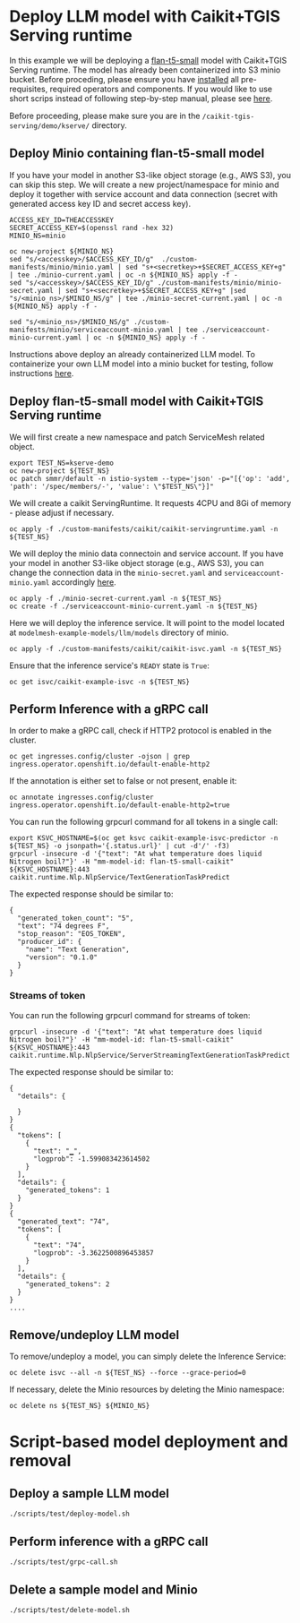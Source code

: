 # Deploy LLM model with Caikit+TGIS Serving runtime
In this example we will be deploying a [flan-t5-small](https://huggingface.co/google/flan-t5-small) model with Caikit+TGIS Serving runtime. The model has already been containerized into S3 minio bucket.
Before proceding, please ensure you have [installed](/docs/README.md) all pre-requisites, required operators and components.
If you would like to use short scrips instead of following step-by-step manual, please see [here](#script-based-deployment-and-removal).

Before proceeding, please make sure you are in the `/caikit-tgis-serving/demo/kserve/` directory.

## Deploy Minio containing flan-t5-small model

If you have your model in another S3-like object storage (e.g., AWS S3), you can skip this step.
We will create a new project/namespace for minio and deploy it together with service account and data connection (secret with generated access key ID and secret access key). 
~~~
ACCESS_KEY_ID=THEACCESSKEY
SECRET_ACCESS_KEY=$(openssl rand -hex 32)
MINIO_NS=minio

oc new-project ${MINIO_NS}
sed "s/<accesskey>/$ACCESS_KEY_ID/g"  ./custom-manifests/minio/minio.yaml | sed "s+<secretkey>+$SECRET_ACCESS_KEY+g" | tee ./minio-current.yaml | oc -n ${MINIO_NS} apply -f -
sed "s/<accesskey>/$ACCESS_KEY_ID/g" ./custom-manifests/minio/minio-secret.yaml | sed "s+<secretkey>+$SECRET_ACCESS_KEY+g" |sed "s/<minio_ns>/$MINIO_NS/g" | tee ./minio-secret-current.yaml | oc -n ${MINIO_NS} apply -f - 

sed "s/<minio_ns>/$MINIO_NS/g" ./custom-manifests/minio/serviceaccount-minio.yaml | tee ./serviceaccount-minio-current.yaml | oc -n ${MINIO_NS} apply -f - 
~~~
Instructions above deploy an already containerized LLM model. To containerize your own LLM model into a minio bucket for testing, follow instructions [here](/demo/kserve/create-minio.md).
## Deploy flan-t5-small model with Caikit+TGIS Serving runtime
We will first create a new namespace and patch ServiceMesh related object.
~~~
export TEST_NS=kserve-demo
oc new-project ${TEST_NS}
oc patch smmr/default -n istio-system --type='json' -p="[{'op': 'add', 'path': '/spec/members/-', 'value': \"$TEST_NS\"}]"
~~~
We will create a caikit ServingRuntime. It requests 4CPU and 8Gi of memory - please adjust if necessary.
~~~
oc apply -f ./custom-manifests/caikit/caikit-servingruntime.yaml -n ${TEST_NS}
~~~
We will deploy the minio data connectoin and service account. 
If you have your model in another S3-like object storage (e.g., AWS S3), you can change the connection data in the `minio-secret.yaml` and `serviceaccount-minio.yaml` accordingly [here](/demo/kserve/custom-manifests/minio/).
~~~
oc apply -f ./minio-secret-current.yaml -n ${TEST_NS} 
oc create -f ./serviceaccount-minio-current.yaml -n ${TEST_NS}
~~~
Here we will deploy the inference service. It will point to the model located at `modelmesh-example-models/llm/models` directory of minio.
~~~
oc apply -f ./custom-manifests/caikit/caikit-isvc.yaml -n ${TEST_NS}
~~~
Ensure that the inference service's `READY` state is `True`:
~~~
oc get isvc/caikit-example-isvc -n ${TEST_NS}
~~~

## Perform Inference with a gRPC call
In order to make a gRPC call, check if HTTP2 protocol is enabled in the cluster.
~~~
oc get ingresses.config/cluster -ojson | grep ingress.operator.openshift.io/default-enable-http2
~~~

If the annotation is either set to false or not present, enable it:
~~~
oc annotate ingresses.config/cluster ingress.operator.openshift.io/default-enable-http2=true
~~~

You can run the following grpcurl command for all tokens in a single call:
~~~
export KSVC_HOSTNAME=$(oc get ksvc caikit-example-isvc-predictor -n ${TEST_NS} -o jsonpath='{.status.url}' | cut -d'/' -f3)
grpcurl -insecure -d '{"text": "At what temperature does liquid Nitrogen boil?"}' -H "mm-model-id: flan-t5-small-caikit" ${KSVC_HOSTNAME}:443 caikit.runtime.Nlp.NlpService/TextGenerationTaskPredict
~~~
The expected response should be similar to:
~~~
{
  "generated_token_count": "5",
  "text": "74 degrees F",
  "stop_reason": "EOS_TOKEN",
  "producer_id": {
    "name": "Text Generation",
    "version": "0.1.0"
  }
}
~~~

### Streams of token
 You can run the following grpcurl command for streams of token:
~~~
grpcurl -insecure -d '{"text": "At what temperature does liquid Nitrogen boil?"}' -H "mm-model-id: flan-t5-small-caikit" ${KSVC_HOSTNAME}:443 caikit.runtime.Nlp.NlpService/ServerStreamingTextGenerationTaskPredict
~~~
The expected response should be similar to:
~~~
{
  "details": {
    
  }
}
{
  "tokens": [
    {
      "text": "▁",
      "logprob": -1.599083423614502
    }
  ],
  "details": {
    "generated_tokens": 1
  }
}
{
  "generated_text": "74",
  "tokens": [
    {
      "text": "74",
      "logprob": -3.3622500896453857
    }
  ],
  "details": {
    "generated_tokens": 2
  }
}
....
~~~


## Remove/undeploy LLM model

To remove/undeploy a model, you can simply delete the Inference Service:

~~~
oc delete isvc --all -n ${TEST_NS} --force --grace-period=0
~~~
If necessary, delete the Minio resources by deleting the Minio namespace:
~~~
oc delete ns ${TEST_NS} ${MINIO_NS}
~~~

# Script-based model deployment and removal

## Deploy a sample LLM model

~~~
./scripts/test/deploy-model.sh
~~~

## Perform inference with a gRPC call
~~~
./scripts/test/grpc-call.sh
~~~

## Delete a sample model and Minio
~~~
./scripts/test/delete-model.sh